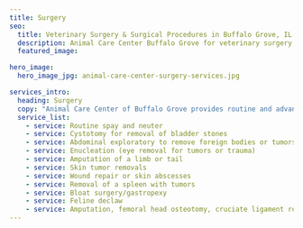 ```yaml
---
title: Surgery
seo:
  title: Veterinary Surgery & Surgical Procedures in Buffalo Grove, IL
  description: Animal Care Center Buffalo Grove for veterinary surgery & surgical procedures including spay & neuter, amputation, tumor removal, cat declaw & orthopedic care.
  featured_image:

hero_image:
  hero_image_jpg: animal-care-center-surgery-services.jpg

services_intro:
  heading: Surgery
  copy: "Animal Care Center of Buffalo Grove provides routine and advanced surgical procedures. We recommend a complete medical workup prior to anesthesia to ensure the utmost level of safety for your pet. Our highly skilled doctors can perform many soft tissue and orthopedic procedures such as:"
  service_list:
    - service: Routine spay and neuter
    - service: Cystotomy for removal of bladder stones
    - service: Abdominal exploratory to remove foreign bodies or tumors
    - service: Enucleation (eye removal for tumors or trauma)
    - service: Amputation of a limb or tail
    - service: Skin tumor removals
    - service: Wound repair or skin abscesses
    - service: Removal of a spleen with tumors
    - service: Bloat surgery/gastropexy
    - service: Feline declaw
    - service: Amputation, femoral head osteotomy, cruciate ligament repair or fracture repair
---
```

